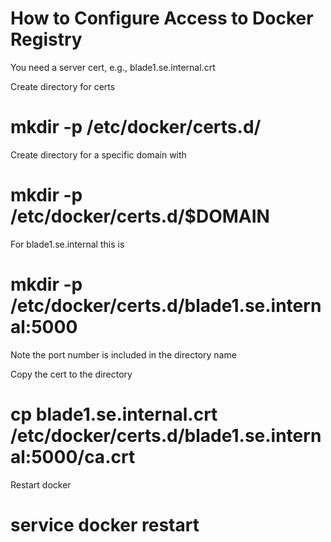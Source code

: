 # How to Configure Access to Docker Registry

You need a server cert, e.g., blade1.se.internal.crt

Create directory for certs
# mkdir -p /etc/docker/certs.d/

Create directory for a specific domain with

# mkdir -p /etc/docker/certs.d/$DOMAIN

For blade1.se.internal this is

# mkdir -p /etc/docker/certs.d/blade1.se.internal:5000

Note the port number is included in the directory name

Copy the cert to the directory
# cp blade1.se.internal.crt /etc/docker/certs.d/blade1.se.internal:5000/ca.crt

Restart docker
# service docker restart


